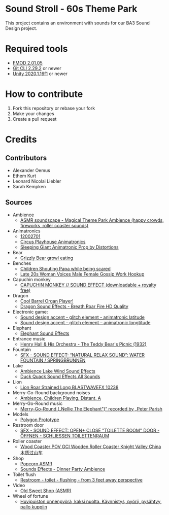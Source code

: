 # Sound Stroll - 60s Theme Park 

This project contains an environment with sounds for our BA3 Sound Design project.

# Required tools

- [FMOD 2.01.05](https://fmod.com/download)
- [Git CLI 2.29.2](https://git-scm.com/downloads) or newer
- [Unity 2020.1.16f1](https://unity3d.com/get-unity/download) or newer

# How to contribute

1. Fork this repository or rebase your fork
2. Make your changes
3. Create a pull request

# Credits

## Contributors

- Alexander Oemus
- Ethem Kurt
- Leonard Nicolai Liebler
- Sarah Kempken

## Sources
- Ambience
  - [ASMR soundscape -  Magical Theme Park Ambience (happy crowds, fireworks, roller coaster sounds)](https://www.youtube.com/watch?v=oHT9a0KOpeU)
- Animatronics
  - [12002701](https://www.soundsnap.com/node/39771)
  - [Circus Playhouse Animatronics](https://www.youtube.com/watch?v=reOJBp28bCk)
  - [Sleeping Giant Animatronic Prop by Distortions](https://www.youtube.com/watch?v=fHpZK1YhjQ0)
- Bear
  - [Grizzly Bear growl eating](https://freesound.org/people/Nivatius/sounds/519599/)
- Benches
  - [Children Shouting Papa while being scared](https://freesound.org/people/aarrnnoo/sounds/520369/)
  - [Late 20s Woman Voices Male Female Gossip Work Hookup](https://www.soundsnap.com/late_20s_woman_voices_male_female_gossip_work_hookup)
- Capuchin monkey
  - [CAPUCHIN MONKEY // SOUND EFFECT (downloadable + royalty free)](https://www.youtube.com/watch?v=Q5_3dzpGYO4)
- Dragon
  - [Cool Barrel Organ Player!](https://www.youtube.com/watch?v=DXo52LHFtBs)
  - [Dragon Sound Effects - Breath Roar Fire HD Quality](https://www.youtube.com/watch?v=CHrd386gkAA)
- Electronic game:
  - [Sound design accent - glitch element - animatronic latitude](https://www.soundsnap.com/sound_design_accent_glitch_element_animatronic_latitude)
  - [Sound design accent – glitch element – animatronic longtitude](https://www.soundsnap.com/sound_design_accent_glitch_element_animatronic_longitude)
- Elephant
  - [Elephant Sound Effects](https://www.youtube.com/watch?v=7np1AcFJunk)
- Entrance music
  - [Henry Hall & His Orchestra - The Teddy Bear's Picnic (1932)](https://www.youtube.com/watch?v=dZANKFxrcKU)
- Fountain
  - [SFX - SOUND EFFECT: “NATURAL RELAX SOUND”: WATER FOUNTAIN / SPRINGBRUNNEN](https://www.youtube.com/watch?v=HkFGU0Sz1ck)
- Lake
  - [Ambience Lake Wind Sound Effects](https://www.youtube.com/watch?v=1r9de--XYPA)
  - [Duck Quack Sound Effects All Sounds](https://www.youtube.com/watch?v=pPsKlwhBdio)
- Lion
  - [Lion Roar Strained Long BLASTWAVEFX 10238](https://www.soundsnap.com/node/73722)
- Merry-Go-Round background noises
  - [Ambience, Children Playing, Distant, A](https://freesound.org/people/InspectorJ/sounds/398160/)
- Merry-Go-Round music
  - [Merry-Go-Round („Nellie The Elephant")“ recorded by „Peter Parish](https://www.youtube.com/watch?v=L35ajMelZMA)
- Models
  - [Polygon Prototype](https://syntystore.com/products/polygon-prototype-pack)
- Restroom door
  - [SFX - SOUND EFFECT: OPEN+ CLOSE "TOILETTE ROOM" DOOR - ÖFFNEN - SCHLIESSEN TOILETTENRAUM](https://www.youtube.com/watch?v=XUVlvg46Ymk)
- Roller coaster
  - [Wood Coaster POV GCI Wooden Roller Coaster Knight Valley China 木质过山车](https://www.youtube.com/watch?v=unocjGOPRUM)
- Shop
  - [Popcorn ASMR](https://www.youtube.com/watch?v=Y0xh95oTjG4)
  - [Sounds Effects - Dinner Party Ambience](https://www.youtube.com/watch?v=vKRnApCfO68)
- Toilet flush
  - [Restroom - toilet - flushing - from 3 feet away perspective](https://www.soundsnap.com/restroom_toilet_flushing_from_3_feet_away_perspective)
- Video
  - [Old Sweet Shop (ASMR)](https://www.youtube.com/watch?v=OdNYHT7O1QU)
- Wheel of fortune
  - [Huvipuiston onnenpyörä, kaksi nuolta. Käynnistys, pyörii, pysähtyy, pallo kuppiin](https://freesound.org/people/YleArkisto/sounds/280197/)
